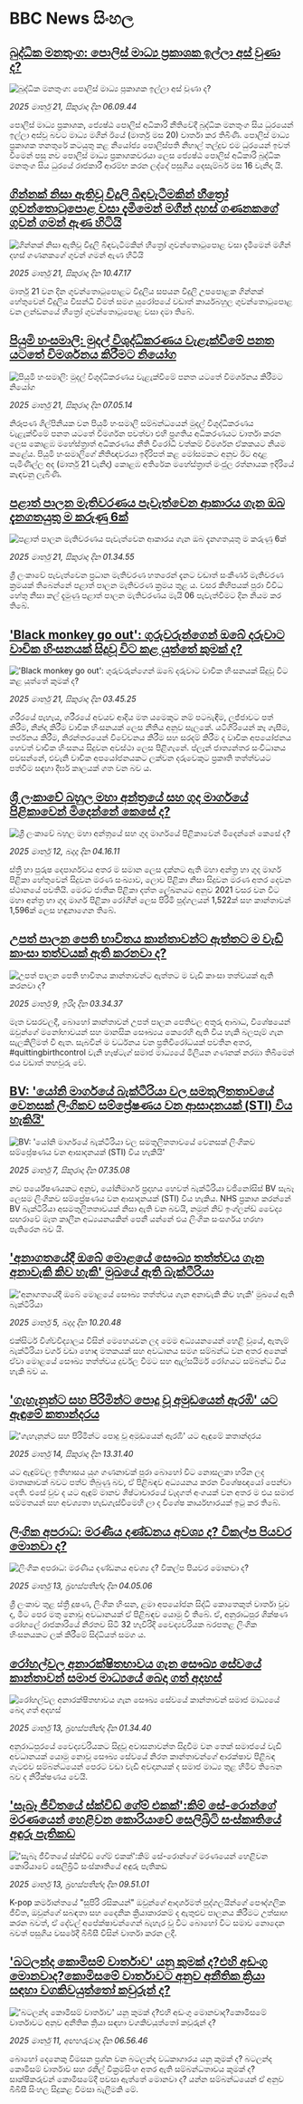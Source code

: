 # BBC News සිංහල## [බුද්ධික මනතුංග: පොලිස් මාධ්‍ය ප්‍රකාශක ඉල්ලා අස්  වුණා ද?](https://www.bbc.com/sinhala/articles/cq6ydrjnez3o?at_campaign=githubrss)![බුද්ධික මනතුංග: පොලිස් මාධ්‍ය ප්‍රකාශක ඉල්ලා අස්  වුණා ද?](https://ichef.bbci.co.uk/ace/standard/240/cpsprodpb/eb90/live/cb054c40-0614-11f0-b475-efa338f4da44.jpg)_2025 මාර්තු 21, සිකුරාදා දින 06.09.44_පොලිස් මාධ්‍ය ප්‍රකාශක, ජ්‍යෙෂ්ඨ පොලිස් අධිකාරි නීතිවේදී බුද්ධික මනතුංග සිය ධුරයෙන් ඉල්ලා අස්වූ බවට මාධ්‍ය මගින් ඊයේ (මාර්තු මස 20) වාර්තා කර තිබිණි.
පොලිස් මාධ්‍ය ප්‍රකාශක තනතුරේ කටයුතු කළ නියෝජ්‍ය පොලිස්පති නිහාල් තල්දුව එම ධුරයෙන් ඉවත් වීමෙන් පසු නව පොලිස් මාධ්‍ය ප්‍රකාශකවරයා ලෙස ජ්‍යෙෂ්ඨ පොලිස් අධිකාරි බුද්ධික මනතුංග සිය ධුරයේ රාජකාරී ආරම්භ කරන ලද්දේ පසුගිය දෙසැම්බර් මස 16 වැනිදා යි.## [ගින්නක් නිසා ඇතිවූ විදුලි බිඳවැටීමකින් හීත්‍රෝ ගුවන්තොටුපොළ වසා දැමීමෙන් මගීන් දහස් ගණනකගේ ගුවන් ගමන් ඇණ හිටියි](https://www.bbc.com/sinhala/articles/c4gpxw37n33o?at_campaign=githubrss)![ගින්නක් නිසා ඇතිවූ විදුලි බිඳවැටීමකින් හීත්‍රෝ ගුවන්තොටුපොළ වසා දැමීමෙන් මගීන් දහස් ගණනකගේ ගුවන් ගමන් ඇණ හිටියි](https://ichef.bbci.co.uk/ace/standard/240/cpsprodpb/d8c7/live/ba8d8e20-0643-11f0-94d4-6f954f5dcfa3.png)_2025 මාර්තු 21, සිකුරාදා දින 10.47.17_මාර්තු 21 වන දින ගුවන්තොටුපොළට විදුලිය සපයන විදුලි උපපොළක ගින්නක් හේතුවෙන් විදුලිය විසන්ධි වීමත් සමග යුරෝපයේ වඩාත් කාර්යබහුල ගුවන්තොටුපොළ වන ලන්ඩනයේ හීත්‍රෝ ගුවන්තොටුපොළ වසා දමා තිබේ.## [පියුමි හංසමාලි: මුදල් විශුද්ධිකරණය වැළැක්වීමේ පනත යටතේ විමර්ශනය කිරීමට නියෝග](https://www.bbc.com/sinhala/articles/clyd5wrqd79o?at_campaign=githubrss)![පියුමි හංසමාලි: මුදල් විශුද්ධිකරණය වැළැක්වීමේ පනත යටතේ විමර්ශනය කිරීමට නියෝග](https://ichef.bbci.co.uk/ace/standard/240/cpsprodpb/4cac/live/0d5bbb70-0619-11f0-9c2a-91b53b9ad0d1.jpg)_2025 මාර්තු 21, සිකුරාදා දින 07.05.14_නිරූපණ ශිල්පිනියක වන පියුමි හංසමාලි සම්බන්ධයෙන් මුදල් විශුද්ධිකරණය වැළැක්වීමේ පනත යටතේ විමර්ශන පවත්වා එහි ප්‍රගතිය අධිකරණයට වාර්තා කරන ලෙස කොළඹ මහේස්ත්‍රාත් අධිකරණය නීති විරෝධී වත්කම් විමර්ශන ඒකකයට නියම කළේය.
පියුමි හංසමාලිගේ නීතිඥවරයා ඉදිරිපත් කළ මෝසමකට අනුව ඊට අදාළ පැමිණිල්ල අද (මාර්තු 21 වැනිදා) කොළඹ අතිරේක මහේස්ත්‍රාත් මංජුල රත්නායක ඉදිරියේ කැඳවනු ලැබිණි.## [පළාත් පාලන මැතිවරණය පැවැත්වෙන ආකාරය ගැන ඔබ දැනගතයුතු ම කරුණු 6ක්](https://www.bbc.com/sinhala/articles/cpwdek2lq80o?at_campaign=githubrss)![පළාත් පාලන මැතිවරණය පැවැත්වෙන ආකාරය ගැන ඔබ දැනගතයුතු ම කරුණු 6ක්](https://ichef.bbci.co.uk/ace/standard/240/cpsprodpb/fc68/live/bee2b680-058a-11f0-a504-0b500df79877.jpg)_2025 මාර්තු 21, සිකුරාදා දින 01.34.55_ශ්‍රී ලංකාවේ පැවැත්වෙන ප්‍රධාන මැතිවරණ හතරෙන් දැනට වඩාත් සංකීර්ණ මැතිවරණ ක්‍රමයක් තිබෙන්නේ පළාත් පාලන මැතිවරණ ක්‍රමය තුළ ය. වසර කිහිපයක් පුරා විවිධ හේතු නිසා කල් දැමුණු පළාත් පාලන මැතිවරණය මැයි 06 පැවැත්වීමට දින නියම කර තිබේ.## ['Black monkey go out': ගුරුවරුන්ගෙන් ඔබේ දරුවාට වාචික හිංසනයක් සිදුවූ විට කළ යුත්තේ කුමක් ද?](https://www.bbc.com/sinhala/articles/c1lpy7e8j6po?at_campaign=githubrss)!['Black monkey go out': ගුරුවරුන්ගෙන් ඔබේ දරුවාට වාචික හිංසනයක් සිදුවූ විට කළ යුත්තේ කුමක් ද?](https://ichef.bbci.co.uk/ace/standard/240/cpsprodpb/323b/live/20f569c0-058c-11f0-97d3-37df2b293ed1.jpg)_2025 මාර්තු 21, සිකුරාදා දින 03.45.25_ශරීරයේ පැහැය, ශරීරයේ අවයව ආදිය මත යමෙකුට නම් පටබැඳීම, ලජ්ජාවට පත් කිරීම, නින්දා කිරීම වාචික හිංසනයක් ලෙස නීතිය අනුව සැලකේ.
යටිගිරියෙන් කෑ ගැසීම, තර්ජනය කිරීම, නිරන්තරයෙන් විවේචනය කිරීම සහ සරදම් කිරීම ද වාචික අපයෝජනය හෙවත් වාචික හිංසනය සිදුවන අවස්ථා ලෙස පිළිගැනේ.
ප්ලෑන් ජාත්‍යන්තර සංවිධානය පවසන්නේ, එවැනි වාචික අපයෝජනයකට ලක්වන දරුවෙකුට ප්‍රකෘති තත්ත්වයට පත්වීම සඳහා දීර්ඝ කාලයක් ගත වන බව ය.## [ශ්‍රී ලංකාවේ බහුල මහා අන්ත්‍රයේ සහ ගුද මාර්ගයේ පිළිකාවෙන් මිදෙන්නේ කෙසේ ද?](https://www.bbc.com/sinhala/articles/cpv4dnpmykgo?at_campaign=githubrss)![ශ්‍රී ලංකාවේ බහුල මහා අන්ත්‍රයේ සහ ගුද මාර්ගයේ පිළිකාවෙන් මිදෙන්නේ කෙසේ ද?](https://ichef.bbci.co.uk/ace/standard/240/cpsprodpb/211a/live/c1d9e100-fe38-11ef-aeed-7fc3d4b7eae4.jpg)_2025 මාර්තු 12, බදාදා දින 04.16.11_ස්ත්‍රී හා පුරුෂ දෙපාර්ශවය අතර ම සමාන ලෙස දක්නට ඇති මහා අන්ත්‍ර හා ගුද මාර්ග පිළිකා හේතුවෙන් සිදුවන මරණ සංඛ්‍යාව, ලොව පිළිකා නිසා සිදුවන මරණ අතර දෙවන ස්ථානයේ පවතියි. මෙරට ජාතික පිළිකා දත්ත ලේඛනයට අනුව 2021 වස⁣ර වන විට මහා අන්ත්‍ර හා ගුද මාර්ග පිළිකා රෝගීන් ලෙස පිරිමි පුද්ගලයන් 1,522ක් සහ කාන්තාවන් 1,596ක් ලෙස හඳුනාගෙන තිබේ.## [උපත් පාලන පෙති භාවිතය කාන්තාවන්ට ඇත්තට ම වැඩි කාංසා තත්වයක් ඇති කරනවා ද?](https://www.bbc.com/sinhala/articles/ce8yzrz3lw0o?at_campaign=githubrss)![උපත් පාලන පෙති භාවිතය කාන්තාවන්ට ඇත්තට ම වැඩි කාංසා තත්වයක් ඇති කරනවා ද?](https://ichef.bbci.co.uk/ace/standard/240/cpsprodpb/ab4a/live/895407a0-f9e4-11ef-aa92-5f009e8149ab.jpg)_2025 මාර්තු 9, ඉරිදා දින 03.34.37_මෑත වසරවලදී, බොහෝ කාන්තාවන් උපත් පාලන පෙතිවල අතුරු ආබාධ, විශේෂයෙන් ඔවුන්ගේ මනෝභාවයන් සහ මානසික සෞඛ්‍යය කෙරෙහි ඇති විය හැකි බලපෑම් ගැන සැලකිලිමත් වී ඇත. සැබවින් ම වර්ධනය වන ප්‍රතිවිරෝධයක් පවතින අතර, #quittingbirthcontrol වැනි හෑෂ්ටැග් සමාජ මාධ්‍යයේ මිලියන ගණනක් නරඹා තිබීමෙන් එය වඩාත් තහවුරු වේ.## [BV: 'යෝනි මාර්ගයේ බැක්ටීරියා වල සමතුලිතතාවයේ වෙනසක් ලිංගිකව සම්ප්‍රේෂණය වන ආසාදනයක් (STI) විය හැකියි'](https://www.bbc.com/sinhala/articles/c2lj78w8gpgo?at_campaign=githubrss)![BV: 'යෝනි මාර්ගයේ බැක්ටීරියා වල සමතුලිතතාවයේ වෙනසක් ලිංගිකව සම්ප්‍රේෂණය වන ආසාදනයක් (STI) විය හැකියි'](https://ichef.bbci.co.uk/ace/standard/240/cpsprodpb/7e55/live/72986bb0-fb28-11ef-8c03-7dfdbeeb2526.jpg)_2025 මාර්තු 7, සිකුරාදා දින 07.35.08_නව පර්යේෂණයකට අනුව, යෝනිමාර්ග ප්‍රදාහය හෙවත් බැක්ටීරියා වජිනෝසිස් BV සැබෑ ලෙසම ලිංගිකව සම්ප්‍රේෂණය වන ආසාදනයක් (STI) විය හැකිය. NHS ප්‍රකාශ කරන්නේ BV බැක්ටීරියා අසමතුලිතතාවයක් නිසා ඇති වන බවයි, නමුත් නිව් ඉංග්ලන්ඩ් වෛද්‍ය සඟරාවේ මෑත කාලීන අධ්‍යයනයකින් පෙනී යන්නේ එය ලිංගික සංසර්ගය හරහා පැතිරෙන බව යි.## ['අනාගතයේදී ඔබේ මොළයේ සෞඛ්‍ය තත්ත්වය ගැන අනාවැකි කිව හැකි' මුඛයේ ඇති බැක්ටීරියා](https://www.bbc.com/sinhala/articles/c89ye7dyg8do?at_campaign=githubrss)!['අනාගතයේදී ඔබේ මොළයේ සෞඛ්‍ය තත්ත්වය ගැන අනාවැකි කිව හැකි' මුඛයේ ඇති බැක්ටීරියා](https://ichef.bbci.co.uk/ace/standard/240/cpsprodpb/ce10/live/4c5c6790-e3fd-11ef-a834-3f32f698fa46.jpg)_2025 මාර්තු 5, බදාදා දින 10.20.48_එක්සිටර් විශ්වවිද්‍යාලය විසින් මෙහෙයවන ලද මෙම අධ්‍යයනයෙන් හෙළි වූයේ, ඇතැම් බැක්ටීරියා වර්ග වඩා හොඳ මතකයක් සහ අවධානය සමග සම්බන්ධ වන අතර අනෙක් ඒවා මොළයේ සෞඛ්‍ය තත්ත්වය දුර්වල වීමට සහ ඇල්සයිමර් රෝගයට සම්බන්ධ විය හැකි බව ය.## ['ගැහැනුන්ට සහ පිරිමින්ට පොදු වූ අමුඩයෙන් ඇරඹි' යට ඇඳුමේ කතාන්දරය](https://www.bbc.com/sinhala/articles/c8d4089rre1o?at_campaign=githubrss)!['ගැහැනුන්ට සහ පිරිමින්ට පොදු වූ අමුඩයෙන් ඇරඹි' යට ඇඳුමේ කතාන්දරය](https://ichef.bbci.co.uk/ace/standard/240/cpsprodpb/44a4/live/288bc440-00be-11f0-8c3d-b7dcc7510cb1.png)_2025 මාර්තු 14, සිකුරාදා දින 13.31.40_යට ඇඳුම්වල ඉතිහාසය යුග ගණනාවක් පුරා බොහෝ විට නොසලකා හරින ලද මාතෘකාවක් බවට පත්ව තිබුණු බව, ඒ පිළිබඳව අධ්‍යයනය කරන විශේෂඥයෝ පෙන්වා දෙති. එසේ වුව ද යට ඇඳුම් මානව ශිෂ්ටාචාරයේ වැදගත් අංගයක් වන අතර ම එය සමාජ සම්මතයන් සහ අවශ්‍යතා හැඩගැස්වීමෙහි ලා ද විශේෂ කාර්යභාරයක් ඉටු කර තිබේ.## [ලිංගික අපරාධ: මරණීය දණ්ඩනය අවශ්‍ය ද? විකල්ප පියවර මොනවා ද?](https://www.bbc.com/sinhala/articles/c3w17vd2lv8o?at_campaign=githubrss)![ලිංගික අපරාධ: මරණීය දණ්ඩනය අවශ්‍ය ද? විකල්ප පියවර මොනවා ද?](https://ichef.bbci.co.uk/ace/standard/240/cpsprodpb/2408/live/19a0fb90-ff28-11ef-a8b1-950887ddc6e5.jpg)_2025 මාර්තු 13, බ්‍රහස්පතින්දා දින 04.05.06_ශ්‍රී ලංකාව තුළ ස්ත්‍රී දූෂණ, ලිංගික හිංසන, ළමා අපයෝජන සිද්ධි කොතෙකුත් වාර්තා වුව ද, මීට පෙර මතු නොවූ අවධානයක් ඒ පිළිබඳව යොමු වී තිබේ.
ඒ, අනුරාධපුර ශික්ෂණ රෝහලේ රාජකාරියේ නිරතව සිටි 32 හැවිරිදි වෛද්‍යවරියක බරපතළ ලිංගික හිංසනයකට ලක් කිරීමේ සිද්ධියත් සමග ය.## [රෝහල්වල අනාරක්ෂිතභාවය ගැන සෞඛ්‍ය සේවයේ කාන්තාවන් සමාජ මාධ්‍යයේ බෙදා ගත් අදහස්](https://www.bbc.com/sinhala/articles/cx28el0yqv6o?at_campaign=githubrss)![රෝහල්වල අනාරක්ෂිතභාවය ගැන සෞඛ්‍ය සේවයේ කාන්තාවන් සමාජ මාධ්‍යයේ බෙදා ගත් අදහස්](https://ichef.bbci.co.uk/ace/standard/240/cpsprodpb/5e80/live/da0e3910-ff4b-11ef-ae87-079d2f428dc1.jpg)_2025 මාර්තු 13, බ්‍රහස්පතින්දා දින 01.34.40_අනුරාධපුරයේ වෛද්‍යවරියකට සිදුවූ අවාසනාවන්ත සිදුවීම වන තෙක් සමාජයේ වැඩි අවධානයක් යොමු නොවූ සෞඛ්‍ය සේවයේ නිරත කාන්තාවන්ගේ ආරක්ෂාව පිළිබඳ ගැටළුව සම්බන්ධයෙන් පෙරට වඩා වැඩි අවදානයක් ද සමාජ මාධ්‍ය තුළ හිමිව තිබෙන බව ද නිරීක්ෂණය වෙයි.## ['සැබෑ ජීවිතයේ ස්ක්විඩ් ගේම් එකක්':කිම් සේ-රොන්ගේ මරණයෙන් හෙළිවන කොරියාවේ සෙලිබ්‍රිටි සංස්කෘතියේ  අඳුරු පැතිකඩ](https://www.bbc.com/sinhala/articles/c15q0n5143zo?at_campaign=githubrss)!['සැබෑ ජීවිතයේ ස්ක්විඩ් ගේම් එකක්':කිම් සේ-රොන්ගේ මරණයෙන් හෙළිවන කොරියාවේ සෙලිබ්‍රිටි සංස්කෘතියේ  අඳුරු පැතිකඩ](https://ichef.bbci.co.uk/ace/standard/240/cpsprodpb/2874/live/0a59d0c0-ee99-11ef-9801-c57727162a89.jpg)_2025 මාර්තු 13, බ්‍රහස්පතින්දා දින 09.51.01_K-pop කර්මාන්තයේ "සුපිරි රසිකයන්" ඔවුන්ගේ ආදර්ශමත් පුද්ගලයින්ගේ පෞද්ගලික ජීවිත, ඔවුන්ගේ සබඳතා සහ දෛනික ක්‍රියාකාරකම් ද ඇතුළුව පාලනය කිරීමට උත්සාහ කරන බවත්, ඒ දේවල් අපේක්ෂාවන්ගෙන් බැහැර වූ විට බොහෝ විට සමාව නොදෙන බවත් පසුගිය වසරේදී බීබීසී විසින් වාර්තා කරන ලදී.## ['බටලන්ද කොමිසම් වාර්තාව' යනු කුමක් ද?එහි අඩංගු මොනවාද?කොමිසමේ වාර්තාවට අනුව අනීතික ක්‍රියා සඳහා වගකිවයුත්තෝ කවුරුන් ද?](https://www.bbc.com/sinhala/articles/cevx1knerxko?at_campaign=githubrss)!['බටලන්ද කොමිසම් වාර්තාව' යනු කුමක් ද?එහි අඩංගු මොනවාද?කොමිසමේ වාර්තාවට අනුව අනීතික ක්‍රියා සඳහා වගකිවයුත්තෝ කවුරුන් ද?](https://ichef.bbci.co.uk/ace/standard/240/cpsprodpb/84d0/live/218c9bf0-fdd1-11ef-b3db-63821ca2e84c.jpg)_2025 මාර්තු 11, අඟහරුවාදා දින 06.56.46_බොහෝ දෙනෙකු විමසන ප්‍රශ්න වන බටලන්ද වධකාගාරය යනු කුමක් ද? බටලන්ද කොමිසම් වාර්තාව සහ රනිල් වික්‍රමසිංහ අතර ඇති සම්බන්ධතාවය කුමක් ද? සාක්ෂිකරුවන් කොමිසමේදී පවසා ඇත්තේ මොනවා ද? යන්න සම්බන්ධයෙන් ඒ අනුව  බීබීසී සිංහල සිදුකළ විමසා බැලීමකි මේ.